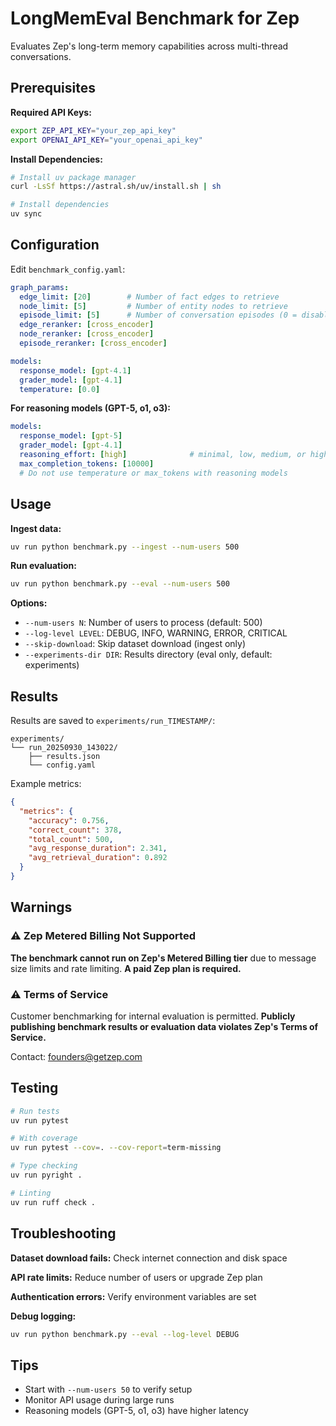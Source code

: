 # LongMemEval Benchmark for Zep

Evaluates Zep's long-term memory capabilities across multi-thread conversations.

## Prerequisites

**Required API Keys:**
```bash
export ZEP_API_KEY="your_zep_api_key"
export OPENAI_API_KEY="your_openai_api_key"
```

**Install Dependencies:**
```bash
# Install uv package manager
curl -LsSf https://astral.sh/uv/install.sh | sh

# Install dependencies
uv sync
```

## Configuration

Edit `benchmark_config.yaml`:

```yaml
graph_params:
  edge_limit: [20]        # Number of fact edges to retrieve
  node_limit: [5]         # Number of entity nodes to retrieve
  episode_limit: [5]      # Number of conversation episodes (0 = disabled)
  edge_reranker: [cross_encoder]
  node_reranker: [cross_encoder]
  episode_reranker: [cross_encoder]

models:
  response_model: [gpt-4.1]
  grader_model: [gpt-4.1]
  temperature: [0.0]
```

**For reasoning models (GPT-5, o1, o3):**
```yaml
models:
  response_model: [gpt-5]
  grader_model: [gpt-4.1]
  reasoning_effort: [high]              # minimal, low, medium, or high
  max_completion_tokens: [10000]
  # Do not use temperature or max_tokens with reasoning models
```

## Usage

**Ingest data:**
```bash
uv run python benchmark.py --ingest --num-users 500
```

**Run evaluation:**
```bash
uv run python benchmark.py --eval --num-users 500
```

**Options:**
- `--num-users N`: Number of users to process (default: 500)
- `--log-level LEVEL`: DEBUG, INFO, WARNING, ERROR, CRITICAL
- `--skip-download`: Skip dataset download (ingest only)
- `--experiments-dir DIR`: Results directory (eval only, default: experiments)

## Results

Results are saved to `experiments/run_TIMESTAMP/`:

```
experiments/
└── run_20250930_143022/
    ├── results.json
    └── config.yaml
```

Example metrics:

```json
{
  "metrics": {
    "accuracy": 0.756,
    "correct_count": 378,
    "total_count": 500,
    "avg_response_duration": 2.341,
    "avg_retrieval_duration": 0.892
  }
}
```

## Warnings

### ⚠️ Zep Metered Billing Not Supported

**The benchmark cannot run on Zep's Metered Billing tier** due to message size limits and rate limiting. **A paid Zep plan is required.**

### ⚠️ Terms of Service

Customer benchmarking for internal evaluation is permitted. **Publicly publishing benchmark results or evaluation data violates Zep's Terms of Service.**

Contact: founders@getzep.com

## Testing

```bash
# Run tests
uv run pytest

# With coverage
uv run pytest --cov=. --cov-report=term-missing

# Type checking
uv run pyright .

# Linting
uv run ruff check .
```

## Troubleshooting

**Dataset download fails:** Check internet connection and disk space

**API rate limits:** Reduce number of users or upgrade Zep plan

**Authentication errors:** Verify environment variables are set

**Debug logging:**
```bash
uv run python benchmark.py --eval --log-level DEBUG
```

## Tips

- Start with `--num-users 50` to verify setup
- Monitor API usage during large runs
- Reasoning models (GPT-5, o1, o3) have higher latency
